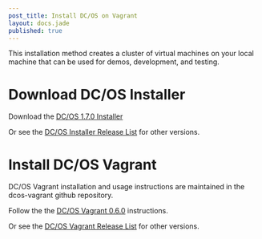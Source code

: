 ```yaml
---
post_title: Install DC/OS on Vagrant
layout: docs.jade
published: true
---
```

This installation method creates a cluster of virtual machines on your local machine that can be used for demos, development, and testing.

# Download DC/OS Installer

Download the [DC/OS 1.7.0 Installer](https://downloads.dcos.io/dcos/EarlyAccess/dcos_generate_config.sh)

Or see the [DC/OS Installer Release List](https://dcos.io/releases/) for other versions.

# Install DC/OS Vagrant

DC/OS Vagrant installation and usage instructions are maintained in the dcos-vagrant github repository.

Follow the the [DC/OS Vagrant 0.6.0](https://github.com/dcos/dcos-vagrant/tree/v0.6.0) instructions.

Or see the [DC/OS Vagrant Release List](https://github.com/mesosphere/dcos-vagrant/releases) for other versions.
